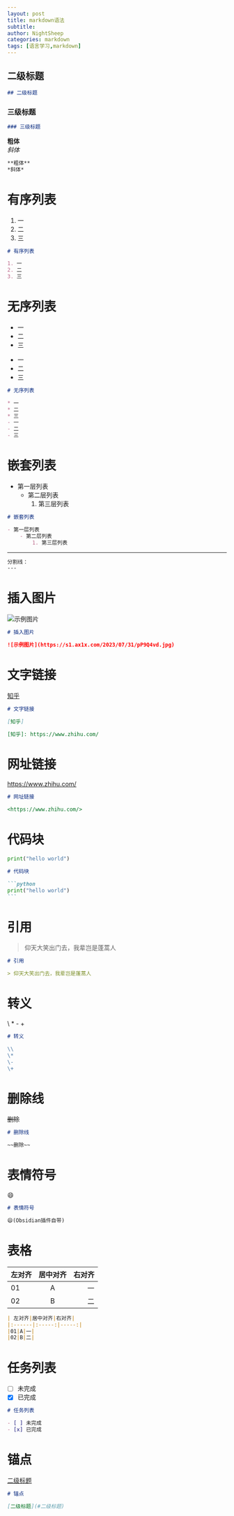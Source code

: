 ```yaml
---
layout: post
title: markdown语法
subtitle: 
author: NightSheep
categories: markdown
tags: [语言学习,markdown]
---
```

 

## 二级标题

```markdown
## 二级标题
```

### 三级标题

```markdown
### 三级标题
```

**粗体**  
*斜体*

```markdown
**粗体**  
*斜体*
```

# 有序列表 

1. 一
2. 二
3. 三

```markdown
# 有序列表 

1. 一
2. 二
3. 三
```

# 无序列表

* 一
* 二
* 三
- 一
- 二
- 三

```markdown
# 无序列表

* 一
* 二
* 三
- 一
- 二
- 三
```

# 嵌套列表

- 第一层列表
	- 第二层列表
		1. 第三层列表

```markdown
# 嵌套列表

- 第一层列表
	- 第二层列表
		1. 第三层列表
```

---
```markdown
分割线：
---
```

# 插入图片

![示例图片](/assets/images/home.jpg)
```markdown
# 插入图片

![示例图片](https://s1.ax1x.com/2023/07/31/pP9Q4vd.jpg)
```

# 文字链接

[知乎]

[知乎]: https://www.zhihu.com/
```markdown
# 文字链接

[知乎]

[知乎]: https://www.zhihu.com/
```

# 网址链接

<https://www.zhihu.com/>
```markdown
# 网址链接

<https://www.zhihu.com/>
```

# 代码块

```python
print("hello world")
```

~~~markdown
# 代码块

```python
print("hello world")
```
~~~

# 引用

> 仰天大笑出门去，我辈岂是蓬蒿人

```markdown
# 引用

> 仰天大笑出门去，我辈岂是蓬蒿人
```

# 转义

\\
\*
\-
\+
```markdown
# 转义

\\
\*
\-
\+
```

# 删除线

~~删除~~
```markdown
# 删除线

~~删除~~
```
# 表情符号

😄
```markdown
# 表情符号

😄(Obsidian插件自带)
```

# 表格

| 左对齐|居中对齐|右对齐|
|:------|:-----:|-----:|
|01|A|一|
|02|B|二|

```markdown
| 左对齐|居中对齐|右对齐|
|:------|:-----:|-----:|
|01|A|一|
|02|B|二|
```

# 任务列表

- [ ] 未完成
- [x] 已完成

```markdown
# 任务列表

- [ ] 未完成
- [x] 已完成
```

# 锚点

[二级标题](#二级标题)
```markdown
# 锚点

[二级标题](#二级标题)
```

